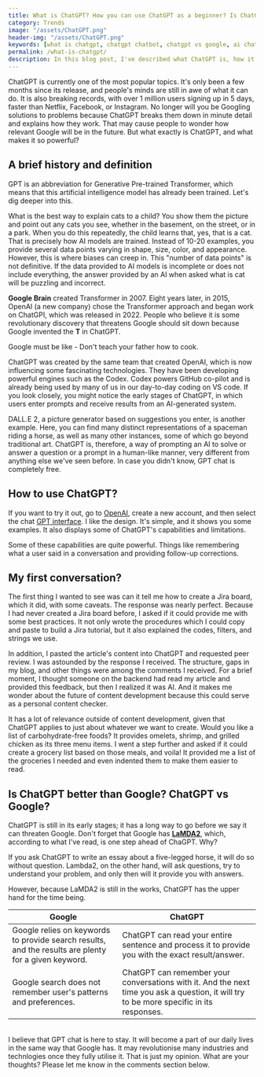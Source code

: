 ```yaml
---
title: What is ChatGPT? How you can use ChatGPT as a beginner? Is ChatGPT a threat to the job market?
category: Trends
image: "/assets/ChatGPT.png"
header-img: "/assets/ChatGPT.png"
keywords: [what is chatgpt, chatgpt chatbot, chatgpt vs google, ai chatbot, open ai, how to use chatgpt, chatgpt a beginner guide, use chatgpt, lamda2]
permalink: /what-is-chatgpt/
description: In this blog post, I've described what ChatGPT is, how it functions, and why it won't endanger programmers or content developers.
---
```


ChatGPT is currently one of the most popular topics. It's only been a few months since its release, and people's minds are still in awe of what it can do. It is also breaking records, with over 1 million users signing up in 5 days, faster than Netflix, Facebook, or Instagram. No longer will you be Googling solutions to problems because ChatGPT breaks them down in minute detail and explains how they work. That may cause people to wonder how relevant Google will be in the future. But what exactly is ChatGPT, and what makes it so powerful?

## A brief history and definition
GPT is an abbreviation for Generative Pre-trained Transformer, which means that this artificial intelligence model has already been trained. Let's dig deeper into this.

What is the best way to explain cats to a child? You show them the picture and point out any cats you see, whether in the basement, on the street, or in a park. When you do this repeatedly, the child learns that, yes, that is a cat. That is precisely how AI models are trained. Instead of 10-20 examples, you provide several data points varying in shape, size, color, and appearance. However, this is where biases can creep in. This "number of data points" is not definitive. If the data provided to AI models is incomplete or does not include everything, the answer provided by an AI when asked what is cat will be puzzling and incorrect.

**Google Brain** created Transformer in 2007. Eight years later, in 2015, OpenAI (a new company) chose the Transformer approach and began work on ChatGPI, which was released in 2022. People who believe it is some revolutionary discovery that threatens Google should sit down because Google invented the **T** in ChatGPT.

Google must be like - Don't teach your father how to cook.

ChatGPT was created by the same team that created OpenAI, which is now influencing some fascinating technologies. They have been developing powerful engines such as the Codex. Codex powers GitHub co-pilot and is already being used by many of us in our day-to-day coding on VS code. If you look closely, you might notice the early stages of ChatGPT, in which users enter prompts and receive results from an AI-generated system.

DALL.E 2, a picture generator based on suggestions you enter, is another example. Here, you can find many distinct representations of a spaceman riding a horse, as well as many other instances, some of which go beyond traditional art. ChatGPT is, therefore, a way of prompting an AI to solve or answer a question or a prompt in a human-like manner, very different from anything else we've seen before. In case you didn't know, GPT chat is completely free. 

## How to use ChatGPT?
If you want to try it out, go to [OpenAI](https://openai.com/blog/chatgpt/), create a new account, and then select the chat [GPT interface](https://chat.openai.com/). I like the design. It's simple, and it shows you some examples. It also displays some of ChatGPT's capabilities and limitations.

Some of these capabilities are quite powerful. Things like remembering what a user said in a conversation and providing follow-up corrections.

## My first conversation?
The first thing I wanted to see was can it tell me how to create a Jira board, which it did, with some caveats. The response was nearly perfect. Because I had never created a Jira board before, I asked if it could provide me with some best practices. It not only wrote the procedures which I could copy and paste to build a Jira tutorial, but it also explained the codes, filters, and strings we use.

In addition, I pasted the article's content into ChatGPT and requested peer review. I was astounded by the response I received. The structure, gaps in my blog, and other things were among the comments I received. For a brief moment, I thought someone on the backend had read my article and provided this feedback, but then I realized it was AI. And it makes me wonder about the future of content development because this could serve as a personal content checker.

It has a lot of relevance outside of content development, given that ChatGPT applies to just about whatever we want to create. Would you like a list of carbohydrate-free foods? It provides omelets, shrimp, and grilled chicken as its three menu items. I went a step further and asked if it could create a grocery list based on those meals, and voila! It provided me a list of the groceries I needed and even indented them to make them easier to read.

## Is ChatGPT better than Google? ChatGPT vs Google? 
ChatGPT is still in its early stages; it has a long way to go before we say it can threaten Google. Don't forget that Google has **[LaMDA2](https://blog.google/technology/ai/lamda/)**, which, according to what I've read, is one step ahead of ChaGPT. Why?

If you ask ChatGPT to write an essay about a five-legged horse, it will do so without question. Lambda2, on the other hand, will ask questions, try to understand your problem, and only then will it provide you with answers.

However, because LaMDA2 is still in the works, ChatGPT has the upper hand for the time being.

| Google                                                                                               | ChatGPT                                                                                                                                  |
| ---------------------------------------------------------------------------------------------------- | ---------------------------------------------------------------------------------------------------------------------------------------- |
| Google relies on keywords to provide search results, and the results are plenty for a given keyword. | ChatGPT can read your entire sentence and process it to provide you with the exact result/answer.                                        |
| Google search does not remember user's patterns and preferences.                                     | ChatGPT can remember your conversations with it. And the next time you ask a question, it will try to be more specific in its responses. |


<br>
I believe that GPT chat is here to stay. It will become a part of our daily lives in the same way that Google has. It may revolutionise many industries and technlogies once they fully utilise it. That is just my opinion. What are your thoughts? Please let me know in the comments section below.